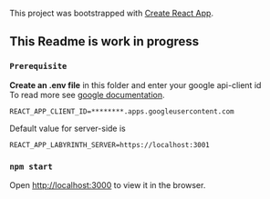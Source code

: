 This project was bootstrapped with [Create React App](https://github.com/facebook/create-react-app).

## This Readme is work in progress


### `Prerequisite`

**Create an .env file** in this folder and enter your google api-client id<br>
To read more see [google documentation](https://developers.google.com/identity/sign-in/web/sign-in).<br>
```
REACT_APP_CLIENT_ID=********.apps.googleusercontent.com
```
Default value for server-side is
```
REACT_APP_LABYRINTH_SERVER=https://localhost:3001
```

### `npm start`

Open [http://localhost:3000](http://localhost:3000) to view it in the browser.

